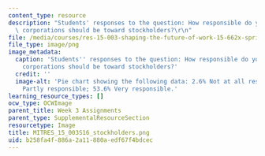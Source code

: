 ```yaml
---
content_type: resource
description: "Students' responses to the question: How responsible do you feel that\
  \ corporations should be toward stockholders?\r\n"
file: /media/courses/res-15-003-shaping-the-future-of-work-15-662x-spring-2016/b258fa4f886a2a11880aedf67f4bdcec_MITRES_15_003S16_stockholders.png
file_type: image/png
image_metadata:
  caption: 'Students'' responses to the question: How responsible do you feel that
    corporations should be toward stockholders?'
  credit: ''
  image-alt: 'Pie chart showing the following data: 2.6% Not at all responsible; 43.8%
    Partly responsible; 53.6% Very responsible.'
learning_resource_types: []
ocw_type: OCWImage
parent_title: Week 3 Assignments
parent_type: SupplementalResourceSection
resourcetype: Image
title: MITRES_15_003S16_stockholders.png
uid: b258fa4f-886a-2a11-880a-edf67f4bdcec
---
```

